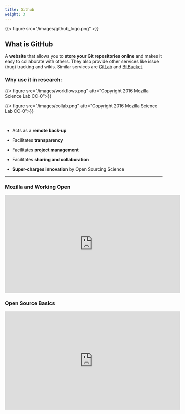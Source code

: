 ```yaml
---
title: Github
weight: 3
---
```


{{< figure src="/images/github_logo.png" >}}


## What is GitHub


A **website** that allows you to **store your Git repositories online** and makes it easy to collaborate with others. They also provide other services like issue (bug) tracking and wikis. Similar services are [GitLab](https://gitlab.com) and [BitBucket](https://bitbucket.org/).


### Why use it in research:

{{< figure src="/images/workflows.png" attr="Copyright 2016 Mozilla Science Lab CC-0">}}

{{< figure src="/images/collab.png" attr="Copyright 2016 Mozilla Science Lab CC-0">}}

<br>

- Acts as a **remote back-up**

- Facilitates **transparency**

- Facilitates **project management**

- Facilitates **sharing and collaboration**

- **Super-charges innovation** by Open Sourcing Science


***

### Mozilla and Working Open

<iframe width="560" height="315" src="https://www.youtube.com/embed/quKdaqlR_9w" frameborder="0" allow="accelerometer; autoplay; encrypted-media; gyroscope; picture-in-picture" allowfullscreen></iframe>

### Open Source Basics

<iframe width="560" height="315" src="https://www.youtube.com/embed/upxUAI-fAtE" frameborder="0" allow="accelerometer; autoplay; encrypted-media; gyroscope; picture-in-picture" allowfullscreen></iframe>


